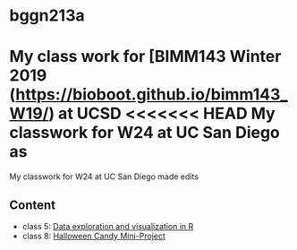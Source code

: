 # bggn213a
My class work for [BIMM143 Winter 2019 (https://bioboot.github.io/bimm143_W19/) at UCSD
<<<<<<< HEAD
My classwork for W24 at UC San Diego
as
=======
My classwork for W24 at UC San Diego 
made edits
## Content
- class 5: [Data exploration and visualization in R]()
- class 8: [Halloween Candy Mini-Project](https://www.ncbi.nlm.nih.gov/)
